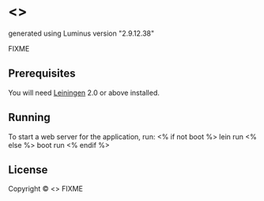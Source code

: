 # <<name>>

generated using Luminus version "2.9.12.38"

FIXME

## Prerequisites

You will need [Leiningen][1] 2.0 or above installed.

[1]: https://github.com/technomancy/leiningen

## Running

To start a web server for the application, run:
<% if not boot %>
    lein run 
<% else %>
    boot run
<% endif %>
## License

Copyright © <<year>> FIXME
